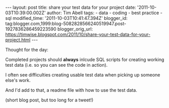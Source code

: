 \--- layout: post title: share your test data for your project date: '2011-10-03T10:39:00.002Z' author: Tim Abell tags: - data - coding - best practice - sql modified\_time: '2011-10-03T10:41:47.394Z' blogger\_id: tag:blogger.com,1999:blog-5082828566240519947.post-1927836286459223590 blogger\_orig\_url: https://timwise.blogspot.com/2011/10/share-your-test-data-for-your-project.html ---

Thought for the day:

  

Completed projects should **always** inlcude SQL scripts for creating working test data (i.e. so you can see the code in action).

  

I often see difficulties creating usable test data when picking up someone else's work.

  

And I'd add to that, a readme file with how to use the test data.

  

(short blog post, but too long for a tweet!)